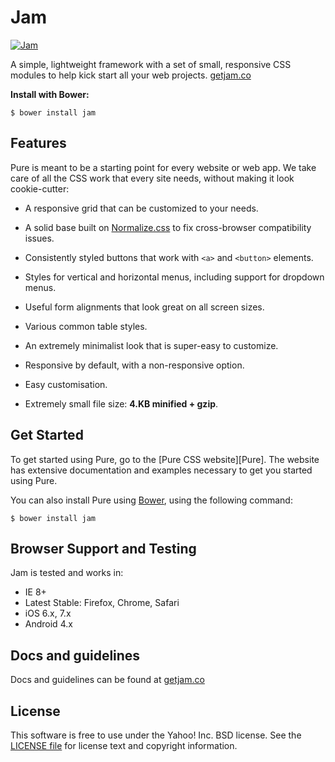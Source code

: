 Jam
====

[![Jam](http://f.cl.ly/items/2y0M0E2Q3a2H0z1N1Y19/pure-banner.png)][Jam]

A simple, lightweight framework with a set of small, responsive CSS modules to help kick start all your web projects.
[getjam.co](Jam)


**Install with Bower:**

```shell
$ bower install jam
```


[Jam]: http://getjam.co/


Features
--------

Pure is meant to be a starting point for every website or web app. We take care
of all the CSS work that every site needs, without making it look cookie-cutter:

* A responsive grid that can be customized to your needs.

* A solid base built on [Normalize.css][] to fix cross-browser compatibility
  issues.

* Consistently styled buttons that work with `<a>` and `<button>` elements.

* Styles for vertical and horizontal menus, including support for dropdown
  menus.

* Useful form alignments that look great on all screen sizes.

* Various common table styles.

* An extremely minimalist look that is super-easy to customize.

* Responsive by default, with a non-responsive option.

* Easy customisation.

* Extremely small file size: **4.KB minified + gzip**.


[Normalize.css]: http://necolas.github.io/normalize.css/


Get Started
-----------

To get started using Pure, go to the [Pure CSS website][Pure]. The website has
extensive documentation and examples necessary to get you started using Pure.

You can also install Pure using [Bower][], using the following command:

```shell
$ bower install jam
```

[Bower]: http://bower.io/


Browser Support and Testing
---------------------------

Jam is tested and works in:

* IE 8+
* Latest Stable: Firefox, Chrome, Safari
* iOS 6.x, 7.x
* Android 4.x


Docs and guidelines
----------------

Docs and guidelines can be found at [getjam.co][jam-site]

[jam-site]: http://getjam.co


License
-------

This software is free to use under the Yahoo! Inc. BSD license.
See the [LICENSE file][] for license text and copyright information.


[LICENSE file]: https://github.com/zizther/jam/blob/master/LICENSE.md